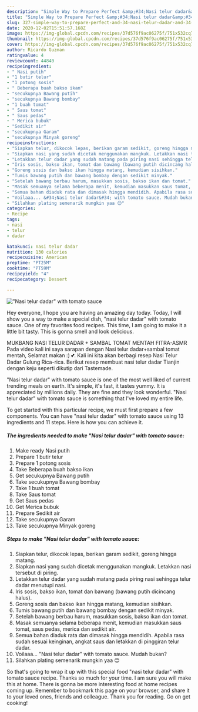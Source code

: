 ```yaml
---
description: "Simple Way to Prepare Perfect &amp;#34;Nasi telur dadar&amp;#34; with tomato sauce"
title: "Simple Way to Prepare Perfect &amp;#34;Nasi telur dadar&amp;#34; with tomato sauce"
slug: 327-simple-way-to-prepare-perfect-and-34-nasi-telur-dadar-and-34-with-tomato-sauce
date: 2020-12-02T15:51:57.168Z
image: https://img-global.cpcdn.com/recipes/37d576f9ac06275f/751x532cq70/nasi-telur-dadar-with-tomato-sauce-foto-resep-utama.jpg
thumbnail: https://img-global.cpcdn.com/recipes/37d576f9ac06275f/751x532cq70/nasi-telur-dadar-with-tomato-sauce-foto-resep-utama.jpg
cover: https://img-global.cpcdn.com/recipes/37d576f9ac06275f/751x532cq70/nasi-telur-dadar-with-tomato-sauce-foto-resep-utama.jpg
author: Ricardo Guzman
ratingvalue: 4
reviewcount: 44840
recipeingredient:
- " Nasi putih"
- "1 butir telur"
- "1 potong sosis"
- " Beberapa buah bakso ikan"
- "secukupnya Bawang putih"
- "secukupnya Bawang bombay"
- "1 buah tomat"
- " Saus tomat"
- " Saus pedas"
- " Merica bubuk"
- "Sedikit air"
- "secukupnya Garam"
- "secukupnya Minyak goreng"
recipeinstructions:
- "Siapkan telur, dikocok lepas, berikan garam sedikit, goreng hingga matang."
- "Siapkan nasi yang sudah dicetak menggunakan mangkuk. Letakkan nasi tersebut di piring."
- "Letakkan telur dadar yang sudah matang pada piring nasi sehingga telur dadar menutupi nasi."
- "Iris sosis, bakso ikan, tomat dan bawang (bawang putih dicincang halus)."
- "Goreng sosis dan bakso ikan hingga matang, kemudian sisihkan."
- "Tumis bawang putih dan bawang bombay dengan sedikit minyak."
- "Setelah bawang berbau harum, masukkan sosis, bakso ikan dan tomat."
- "Masak semuanya selama beberapa menit, kemudian masukkan saus tomat, saus pedas, merica dan sedikit air."
- "Semua bahan diaduk rata dan dimasak hingga mendidih. Apabila rasa sudah sesuai keinginan, angkat saus dan letakkan di pinggiran telur dadar."
- "Voilaaa... &#34;Nasi telur dadar&#34; with tomato sauce. Mudah bukan?"
- "Silahkan plating semenarik mungkin yaa 😊"
categories:
- Recipe
tags:
- nasi
- telur
- dadar

katakunci: nasi telur dadar 
nutrition: 130 calories
recipecuisine: American
preptime: "PT25M"
cooktime: "PT59M"
recipeyield: "4"
recipecategory: Dessert

---
```



![&#34;Nasi telur dadar&#34; with tomato sauce](https://img-global.cpcdn.com/recipes/37d576f9ac06275f/751x532cq70/nasi-telur-dadar-with-tomato-sauce-foto-resep-utama.jpg)

Hey everyone, I hope you are having an amazing day today. Today, I will show you a way to make a special dish, &#34;nasi telur dadar&#34; with tomato sauce. One of my favorites food recipes. This time, I am going to make it a little bit tasty. This is gonna smell and look delicious.

MUKBANG NASI TELUR DADAR + SAMBAL TOMAT MENTAH FITRA-ASMR Pada video kali ini saya sarapan dengan Nasi telur dadar+sambal tomat mentah, Selamat makan :) 💕. Kali ini kita akan berbagi resep Nasi Telur Dadar Gulung Rica-rica. Berikut resep membuat nasi telur dadar Tianjin dengan keju seperti dikutip dari Tastemade.

&#34;Nasi telur dadar&#34; with tomato sauce is one of the most well liked of current trending meals on earth. It's simple, it's fast, it tastes yummy. It is appreciated by millions daily. They are fine and they look wonderful. &#34;Nasi telur dadar&#34; with tomato sauce is something that I've loved my entire life.


To get started with this particular recipe, we must first prepare a few components. You can have &#34;nasi telur dadar&#34; with tomato sauce using 13 ingredients and 11 steps. Here is how you can achieve it.

<!--inarticleads1-->

##### The ingredients needed to make &#34;Nasi telur dadar&#34; with tomato sauce:

1. Make ready  Nasi putih
1. Prepare 1 butir telur
1. Prepare 1 potong sosis
1. Take  Beberapa buah bakso ikan
1. Get secukupnya Bawang putih
1. Take secukupnya Bawang bombay
1. Take 1 buah tomat
1. Take  Saus tomat
1. Get  Saus pedas
1. Get  Merica bubuk
1. Prepare Sedikit air
1. Take secukupnya Garam
1. Take secukupnya Minyak goreng




<!--inarticleads2-->

##### Steps to make &#34;Nasi telur dadar&#34; with tomato sauce:

1. Siapkan telur, dikocok lepas, berikan garam sedikit, goreng hingga matang.
1. Siapkan nasi yang sudah dicetak menggunakan mangkuk. Letakkan nasi tersebut di piring.
1. Letakkan telur dadar yang sudah matang pada piring nasi sehingga telur dadar menutupi nasi.
1. Iris sosis, bakso ikan, tomat dan bawang (bawang putih dicincang halus).
1. Goreng sosis dan bakso ikan hingga matang, kemudian sisihkan.
1. Tumis bawang putih dan bawang bombay dengan sedikit minyak.
1. Setelah bawang berbau harum, masukkan sosis, bakso ikan dan tomat.
1. Masak semuanya selama beberapa menit, kemudian masukkan saus tomat, saus pedas, merica dan sedikit air.
1. Semua bahan diaduk rata dan dimasak hingga mendidih. Apabila rasa sudah sesuai keinginan, angkat saus dan letakkan di pinggiran telur dadar.
1. Voilaaa... &#34;Nasi telur dadar&#34; with tomato sauce. Mudah bukan?
1. Silahkan plating semenarik mungkin yaa 😊




So that's going to wrap it up with this special food &#34;nasi telur dadar&#34; with tomato sauce recipe. Thanks so much for your time. I am sure you will make this at home. There is gonna be more interesting food at home recipes coming up. Remember to bookmark this page on your browser, and share it to your loved ones, friends and colleague. Thank you for reading. Go on get cooking!
